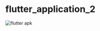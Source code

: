 # flutter_application_2

![flutter apk](https://user-images.githubusercontent.com/116169431/211891243-47402c2c-781a-465c-9d55-7760b1db750d.png)


